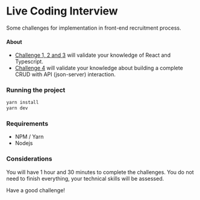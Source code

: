 # Live Coding Interview

Some challenges for implementation in front-end recruitment process.

#### About

- [Challenge 1, 2 and 3](https://github.com/lukascivil/live-coding-interview/tree/main/src/challenges) will validate your knowledge of React and Typescript.
- [Challenge 4](https://github.com/lukascivil/live-coding-interview/tree/main/src/challenges) will validate your knowledge about building a complete CRUD with API (json-server) interaction.

### Running the project

```sh
yarn install
yarn dev
```

### Requirements

- NPM / Yarn
- Nodejs

### Considerations

You will have 1 hour and 30 minutes to complete the challenges. You do not need to finish everything, your technical skills will be assessed.

Have a good challenge!
